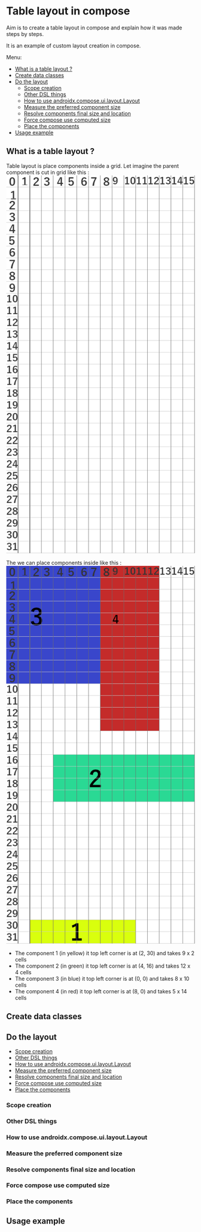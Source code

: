 # Table layout in compose

Aim is to create a table layout in compose and explain how it was made steps by steps.

It is an example of custom layout creation in compose.

Menu:
* [What is a table layout ?](#what-is-a-table-layout-)
* [Create data classes](#create-data-classes)
* [Do the layout](#do-the-layout-)
  * [Scope creation](#scope-creation)
  * [Other DSL things](#other-dsl-things)
  * [How to use androidx.compose.ui.layout.Layout](#how-to-use-androidxcomposeuilayoutlayout)
  * [Measure the preferred component size](#measure-the-preferred-component-size)
  * [Resolve components final size and location](#resolve-components-final-size-and-location)
  * [Force compose use computed size](#force-compose-use-computed-size)
  * [Place the components](#place-the-components)
* [Usage example](#usage-example)

## What is a table layout ?

Table layout is place components inside a grid. Let imagine the parent component is cut in grid like this :
![Screen cut in grid](doc/EmptyScreen.png)

The we can place components inside like this :
![Screen with some component inside](doc/Exemple1.png)

* The component 1 (in yellow) it top left corner is at (2, 30) and takes 9 x 2 cells
* The component 2 (in green) it top left corner is at (4, 16) and takes 12 x 4 cells
* The component 3 (in blue) it top left corner is at (0, 0) and takes 8 x 10 cells
* The component 4 (in red) it top left corner is at (8, 0) and takes 5 x 14 cells

## Create data classes

## Do the layout 

* [Scope creation](#scope-creation)
* [Other DSL things](#other-dsl-things)
* [How to use androidx.compose.ui.layout.Layout](#how-to-use-androidxcomposeuilayoutlayout)
* [Measure the preferred component size](#measure-the-preferred-component-size)
* [Resolve components final size and location](#resolve-components-final-size-and-location)
* [Force compose use computed size](#force-compose-use-computed-size)
* [Place the components](#place-the-components)

### Scope creation

### Other DSL things

### How to use androidx.compose.ui.layout.Layout

### Measure the preferred component size

### Resolve components final size and location

### Force compose use computed size

### Place the components

## Usage example
